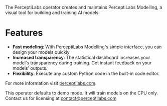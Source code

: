 The PerceptiLabs operator creates and maintains PerceptiLabs Modelling, a visual tool for building and training AI models.

# Features
* **Fast modeling**: With PerceptiLabs Modelling's simple interface, you can design your models quickly
* **Increased transparency**: The statistical dashboard increases your model's transparency during training. Get instant feedback on your models' outputs.
* **Flexibility**: Execute any custom Python code in the built-in code editor.


For more information visit [perceptilabs.com](http://perceptilabs.com).

This operator defaults to demo mode. It will train models on the CPU only. Contact us for licensing at contact@perceptilabs.com
